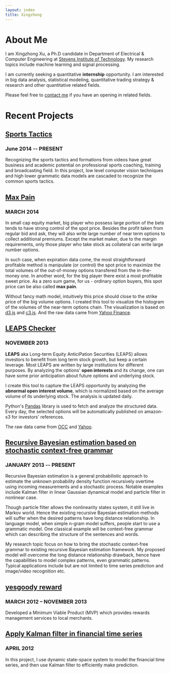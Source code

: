 ```yaml
---
layout: index
title: Xingzhong
---
```


# About Me
I am Xingzhong Xu, a Ph.D candidate in Department of Electrical & Computer Engineering at [Stevens Institute of Technology](http://www.stevens.edu). 
My research topics include machine learning and signal processing.

I am currently seeking a quantitative **internship** opportunity. 
I am interested in big data analysis, statistical modeling, quantitative trading strategy & research and other quantitative related fields.

Please feel free to [contact me](mailto:xu.xeno@gmail.com) if you have an opening in related fields. 

# Recent Projects

## [Sports Tactics](/machinelearning/2014/08/01/courtMapping.html)
### June 2014 -- PRESENT
Recognizing the sports tactics and formations from videos have great business and academic potential on professional sports coaching, training and broadcasting field.
In this project, low level computer vision techniques and high lower grammatic data models are cascaded to recognize the common sports tactics. 

## [Max Pain](/cp.html)
### MARCH 2014 
In small cap equity market, big player who possess large portion of the bets tends to have strong control of the spot price. 
Besides the profit taken from regular bid and ask, they will also write large number of near term options to collect additional premiums. 
Except the market maker, due to the margin requirements, only those player who take stock as collateral can write large number options. 

In such case, when expiration data come, the most straightforward profitable method is  manipulate (or control) the spot price to maximize the total volumes of the out-of-money options transfered from the in-the-money one.
In another word, for the big player there exist a most profitable sweet price. 
As a zero sum game, for us - ordinary option buyers, this spot price can be also called **max pain**.

Without fancy math model, intuitively this price should close to the strike price of the big volume options. I created this tool to visualize the histogram of the volumes of the 
near-term options chain. 
The visualization is based on [d3.js](http://d3js.org/) and [c3.js](http://c3js.org/). 
And the raw data came from [Yahoo Finance](http://finance.yahoo.com/).

## [LEAPS Checker](http://options.sirxu.com)
### NOVEMBER 2013 
**LEAPS** aka Long-term Equity AnticiPation Securities (LEAPS) allows investors to benefit from long term stock growth, but keep a certain leverage.
Most LEAPS are written by large institutions for different purposes. 
By analyzing the options' **open interests** and its change, one can have some prior anticipation about future options and underlying stock.

I create this tool to capture the LEAPS opportunity by analyzing the **abnormal open interest volume**, which is normalized based on the average volume of its underlying stock. The analysis is updated daily. 
                            
Python's [Pandas](http://pandas.pydata.org/) library is used to fetch and analyze the structured data. Every day, the selected options will be automatically published on amazon-s3 for investors' references.

The raw data came from [OCC](http://www.optionsclearing.com/) and [Yahoo](http://finance.yahoo.com/).

## [Recursive Bayesian estimation based on stochastic context-free grammar](https://github.com/xingzhong/scikit-learn)
### JANUARY 2013 -- PRESENT

Recursive Bayesian estimation is a general probabilistic approach to estimate the unknown probability density function recursively overtime using incoming measurements and a stochastic process. Notable examples include Kalman filter in linear Gaussian dynamical model and particle filter in nonlinear case.

Though particle filter allows the nonlinearity states system, it still live in Markov world. Hence the existing recursive Bayesian estimation methods will suffer when the desired patterns have long distance relationship. In language model, when simple n-gram model suffers, people start to use a grammatic model. One classical example will be context-free grammar which can describing the structure of the sentences and words.

My research topic focus on how to bring the stochastic context-free grammar to existing recursive Bayesian estimation framework. My proposed model will overcome the long distance relationship drawback, hence have the capabilities to model complex patterns, even grammatic patterns. Typical applications include but are not limited to time series prediction and image/video recognition etc.

## [yesgoody reward](http://demo.yesgoody.com)
### MARCH 2012 – NOVEMBER 2013
Developed a Minimum Viable Product (MVP) which provides rewards management services to local merchants.

## [Apply Kalman filter in financial time series](/assets/ee616final.pdf)
### APRIL 2012
In this project, I use dynamic state-space system to model the financial time series, and then use Kalman filter to efficiently make prediction.


